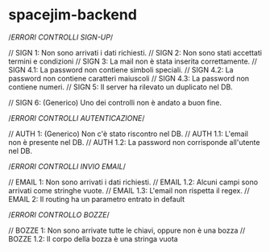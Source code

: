 # spacejim-backend
/*ERRORI CONTROLLI SIGN-UP*/

// SIGN 1: Non sono arrivati i dati richiesti.
// SIGN 2: Non sono stati accettati termini e condizioni
// SIGN 3: La mail non è stata inserita correttamente.
// SIGN 4.1: La password non contiene simboli speciali.
// SIGN 4.2: La password non contiene caratteri maiuscoli
// SIGN 4.3: La password non contiene numeri.
// SIGN 5: Il server ha rilevato un duplicato nel DB.

// SIGN 6: (Generico) Uno dei controlli non è andato a buon fine.

/*ERRORI CONTROLLI AUTENTICAZIONE*/

// AUTH 1: (Generico) Non c'è stato riscontro nel DB.
// AUTH 1.1: L'email non è presente nel DB.
// AUTH 1.2: La password non corrisponde all'utente nel DB.

/*ERRORI CONTROLLI INVIO EMAIL*/

// EMAIL 1: Non sono arrivati i dati richiesti.
// EMAIL 1.2: Alcuni campi sono arrivati come stringhe vuote.
// EMAIL 1.3: L'email non rispetta il regex.
// EMAIL 2: Il routing ha un parametro entrato in default

/*ERRORI CONTROLLO BOZZE*/

// BOZZE 1: Non sono arrivate tutte le chiavi, oppure non è una bozza
// BOZZE 1.2: Il corpo della bozza è una stringa vuota
